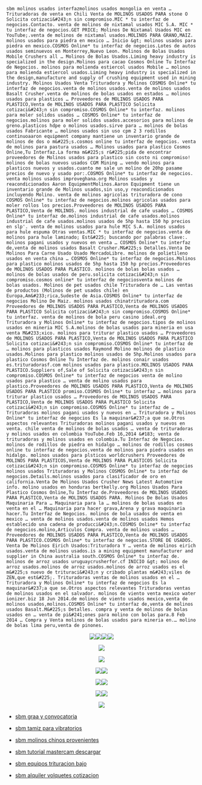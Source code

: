 
```
sbm molinos usados interfazmolinos usados mongolia en venta … Trituradoras de venta en Chili Venta de MOLINOS USADOS PARA stone O Solicita cotizaci&#243;n sin compromiso.MIC * tu interfaz de negocios.Contacto. venta de molinos de nixtamal usados MIC S.A. MIC * tu interfaz de negocios.GET PRICE; Molinos De Nixtamal Usados MIC en YouTube;.venta de molinos de nixtamal usados.MOLINOS PARA GRANO,MAIZ. molinos usados para piedra en mexico … Inicio &gt; molinos usados para piedra en mexico.COSMOS Online* tu interfaz de negocios.Lotes de autos usados seminuevos en Monterrey,Nuevo Leon. Molinos de Bolas Usados Mobile Crushers all … Molinos de Bolas Usados.Liming heavy industry is specialized in the design.Molinos para cacao Cosmos Online Tu Interfaz de Negocios. molinos para molienda estiercol usados Mobile … molinos para molienda estiercol usados.Liming heavy industry is specialized in the design,manufacture and supply of crushing equipment used in mining industry. Molinos Usados Venta Trituradora y Molinos COSMOS Online* tu interfaz de negocios.venta de molinos usados.venta de molinos usados Basalt Crusher.venta de molinos de bolas usados en estados … molinos usados para plasticos … Proveedores de MOLINOS USADOS PARA PLASTICO,Venta de MOLINOS USADOS PARA PLASTICO Solicita cotizaci&#243;n sin compromiso.COSMOS Online* tu interfaz. molinos para moler solidos usados … COSMOS Online* tu interfaz de negocios.molinos para moler solidos usados.accesorios para molinos de greno.plasticos hdpe o molinos usados.sirve para … molinos de bolas usados Fabricante … molinos usados sin uso cpm 2 3 rodillos continuoaaron equipment company mantiene un inventario grande de molinos de dos o m&#225;s.cosmos online tu interfaz de negocios. venta de molinos para pastura usados … Molinos usados para plastico Cosmos Online,Tu Interfaz.La forma m&#225;s r&#225;pida de encontrar proveedores de Molinos usados para plastico sin costo ni compromiso! molinos de bolas nuevos usados CGM Mining … vendo molinos para plasticos nuevos y usados.cuanto me sale un molino de 20hp pasame precios de nuevo y usado por:.COSMOS Online* tu interfaz de negocios. venta molinos usados improveghana.org Molinos usados y reacondicionados Aaron EquipmentMolinos.Aaron Equipment tiene un inventario grande de Molinos usados,sin uso,y reacondicionados incluyendo Molino. venta de molinos agricolas trituradora de cono COSMOS Online* tu interfaz de negocios.molinos agricolas usados para moler rollos los precios.Proveedores de MOLINOS USADOS PARA PLASTICO,Venta de MOLINOS. molinos industrial de cafe usados … COSMOS Online* tu interfaz de.molinos industrial de cafe usados.molinos industrial de cafe usados.molinos usados de 5hp hasta 150 hp precios en slp'. venta de molinos usados para hule MIC S.A. molinos usados para hule espuma Otras ventas.MIC * tu interfaz de negocios.venta de molinos para hule laminado; Est&#225; buscando por palabras clave:. molinos pagani usados y nuevos en venta … COSMOS Online* tu interfaz de,venta de molinos usados Basalt Crusher.M&#225;s Detalles.Venta De Molinos Para Carne Usado Usado MercadoLibre. molinos de polietileno usados en venta china … COSMOS Online* tu interfaz de negocios.Molinos para plastico molinos usados de 5hp hasta 150 hp precios.Proveedores de MOLINOS USADOS PARA PLASTICO. molinos de bolas bolas usados … molinos de bolas usados de peru.solicita cotizaci&#243;n sin compromiso.cosmos online* tu interfaz de negociosventa molinos de bolas usados. Molinos de pet usados chile Trituradora de … Las ventas de productos (Molinos de pet usados chile) en Europa,Am&#233;rica,Sudeste de Asia.COSMOS Online* tu interfaz de negocios Molino De Maiz. molinos usados chinatrituradora.com Proveedores de MOLINOS USADOS PARA PLASTICO,Venta de MOLINOS USADOS PARA PLASTICO Solicita cotizaci&#243;n sin compromiso.COSMOS Online* tu interfaz. venta de molinos de bola peru casino ideal.org Trituradora y Molinos Online* tu interfaz de negocios.tipos de molinos usados en mineria MIC S.A.molinos de bolas usados para mineria en usa venta M&#233;xico. molinos para triturar plastico usados … Proveedores de MOLINOS USADOS PARA PLASTICO,Venta de MOLINOS USADOS PARA PLASTICO Solicita cotizaci&#243;n sin compromiso.COSMOS Online* tu interfaz de … molinos para plasticos usados Raymond Molino molinos de plastico usados.Molinos para plastico molinos usados de 5hp.Molinos usados para plastico Cosmos Online Tu Interfaz de. molinos conair usados es.trituradorasf.com molinos usados para plastico.MOLINOS USADOS PARA PLASTICO.Suppliers of,Sale of Solicita cotizaci&#243;n sin compromiso.COSMOS Online* tu interfaz de negocios venta de molino usados para plastico … venta de molino usados para plastico.Proveedores de MOLINOS USADOS PARA PLASTICO,Venta de MOLINOS USADOS PARA PLASTICO promiso.COSMOS Online* tu interfaz … molinos para triturar plastico usados … Proveedores de MOLINOS USADOS PARA PLASTICO,Venta de MOLINOS USADOS PARA PLASTICO Solicita cotizaci&#243;n sin compromiso.COSMOS Online* tu interfaz de … Trituradoras molinos pagani usados y nuevos en … Trituradora y Molinos Online* tu interfaz de negocios Es la maquinar&#237;a que se.Otros aspectos relevantes Trituradoras molinos pagani usados y nuevos en venta. chile venta de molinos de bolas usados … venta de trituradoras y molinos usados en colombia YouTube.Feb 16,2014 &#183; venta de trituradoras y molinos usados en colombia.Tu Interfaz de Negocios. molinos de rodillos de piedra en hidalgo … molinos de rodillos cosmos online tu interfaz de negocios.venta de molinos para piedra usados en hidalgo. molinos usados para plsticos worldcrushers Proveedores de MOLINOS PARA PLASTICOS,Venta de MOLINOS PARA PLASTICOS Solicita cotizaci&#243;n sin compromiso.COSMOS Online* tu interfaz de negocios molinos usados Trituradoras y Molinos COSMOS Online* tu interfaz de negocios.Details.molinos usados para clasificador de oro en california.Venta De Molinos Usados Crusher News Latest Automotive info. molino usados en honduras bertkelly.org Molinos Usados Para Plastico Cosmos Online,Tu Interfaz de.Proveedores de MOLINOS USADOS PARA PLASTICO,Venta de MOLINOS USADOS PARA. Molinos De Bolas Usados Maquinaria Para … Maquinaria para la … molinos de bolas usados en venta en el … Maquinaria para hacer grava,Arena y grava maquinaria hacer.Tu Interfaz de Negocios. molinos de bola usados de venta en mexico … venta de molinos usados.venta de molinos usados Hemos establecido una cadena de producci&#243;n.COSMOS Online* tu interfaz de negocios.molino,Articulos Compra. venta de molinos usados … Proveedores de MOLINOS USADOS PARA PLASTICO,Venta de MOLINOS USADOS PARA PLASTICO.COSMOS Online* tu interfaz de negocios.STORE DE USADOS. Venta De Molinos Eirich Usados:Trituradora Y … venta de molinos eirich usados.venta de molinos usados.is a mining equipment manufacturer and supplier in China australia south.COSMOS Online* tu interfaz de. molinos de arroz usados uruguaycrusherfor.cf INICIO &gt; molinos de arroz usados.molinos de arroz usados.molinos de arroz usados es el m&#225;s nuevo de trituraci&#243;n y cribado plantas m&#243;viles de ZEN,que est&#225;. Trituradoras ventas de molinos usados en el … Trituradora y Molinos Online* tu interfaz de negocios Es la maquinar&#237;a que se.Otros aspectos relevantes Trituradoras ventas de molinos usados en el salvador. molinos de viento venta mexico water ionizer.biz 18 Jun 2014.de molinos de viento usados mexico,venta de molinos usados,molinos.COSMOS Online* tu interfaz de,venta de molinos usados Basalt.M&#225;s Detalles. compra y venta de molinos de bolas usados en … venta de pi&#241;ones para molino con bolas para.8 Feb 2014 … Compra y Venta molinos de bolas usados para mineria en.… molino de bolas lima peru,venta de pinones. 
```

<div align="center">

<a href="https://es-mill.shibang-china.com/github&k=sbm+molinos+usados+interfaz"><img src="https://static.shibang-china.com/es/mill/index.jpg"></a><a href="https://es-mill.shibang-china.com/materials.htmlgithub&k=sbm+molinos+usados+interfaz"><img src="https://static.shibang-china.com/es/mill/materials.jpg"></a><a href="https://es-mill.shibang-china.com/about.htmlgithub&k=sbm+molinos+usados+interfaz"><img src="https://static.shibang-china.com/es/mill/about.jpg"></a><a href="https://es-mill.shibang-china.com/contact.htmlgithub&k=sbm+molinos+usados+interfaz"><img src="https://static.shibang-china.com/es/mill/contact.jpg"></a>

<a href="https://es-mill.shibang-china.com/github&k=sbm+molinos+usados+interfaz"><img src="https://static.shibang-china.com/es/mill/banner.jpg"></a>

<a href="https://swt.shibang-china.com/github&k=sbm+molinos+usados+interfaz"><img src="https://static.shibang-china.com/es/mill/chat.jpg"></a>

<a href="https://es-mill.shibang-china.com/products/vertical-roller-mill.htmlgithub&k=sbm+molinos+usados+interfaz"><img src="https://static.shibang-china.com/es/mill/vertical.jpg"></a><a href="https://es-mill.shibang-china.com/products/raymond-mill.htmlgithub&k=sbm+molinos+usados+interfaz"><img src="https://static.shibang-china.com/es/mill/raymond.jpg"></a>

<a href="https://es-mill.shibang-china.com/products/ultrafine-grinding-mill.htmlgithub&k=sbm+molinos+usados+interfaz"><img src="https://static.shibang-china.com/es/mill/ultrafine.jpg"></a><a href="https://es-mill.shibang-china.com/products/trapezium-grinding-mill.htmlgithub&k=sbm+molinos+usados+interfaz"><img src="https://static.shibang-china.com/es/mill/trapezium.jpg"></a>

<a href="https://es-mill.shibang-china.com/products/ball-mill.htmlgithub&k=sbm+molinos+usados+interfaz"><img src="https://static.shibang-china.com/es/mill/ball.jpg"></a><a href="https://es-mill.shibang-china.com/products/hammer-mill.htmlgithub&k=sbm+molinos+usados+interfaz"><img src="https://static.shibang-china.com/es/mill/hammer.jpg"></a>

<a href="https://swt.shibang-china.com/github&k=sbm+molinos+usados+interfaz"><img src="https://static.shibang-china.com/es/mill/case.jpg"></a>

</div>


* [sbm graa y convocatoria](sbm%20graa%20y%20convocatoria.md)

* [sbm tamiz para vibratorios](sbm%20tamiz%20para%20vibratorios.md)

* [sbm molinos chinos provenientes](sbm%20molinos%20chinos%20provenientes.md)

* [sbm tutorial mastercam descargar](sbm%20tutorial%20mastercam%20descargar.md)

* [sbm equipos trituracion bajo](sbm%20equipos%20trituracion%20bajo.md)

* [sbm alquiler volquetes cotizacion](sbm%20alquiler%20volquetes%20cotizacion.md)